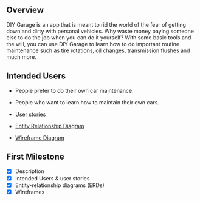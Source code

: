 ## Overview

DIY Garage is an app that is meant to rid the world of the fear of getting down and dirty with 
personal vehicles. Why waste money paying someone else to do the job when you can do it yourself?
With some basic tools and the will, you can use DIY Garage to learn how to do important routine
maintenance such as tire rotations, oil changes, transmission flushes and much more.  

## Intended Users

* People prefer to do their own car maintenance. 
* People who want to learn how to maintain their own cars.

* [User stories](docs/user-stories.md)
* [Entity Relationship Diagram](docs/erd.md)
* [Wireframe Diagram](docs/wireframe.md)

## First Milestone

* [x] Description
* [x] Intended Users &amp; user stories
* [x] Entity-relationship diagrams (ERDs)
* [x] Wireframes
